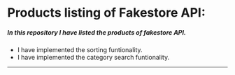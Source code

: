 # Products listing of Fakestore API:

##### In this repository I have listed the products of fakestore API.

- I have implemented the sorting funtionality.
- I have implemented the category search funtionality.

---
